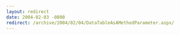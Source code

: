 ```yaml
---
layout: redirect
date: 2004-02-03 -0800
redirect: /archive/2004/02/04/DataTableAsAMethodParameter.aspx/
---
```

